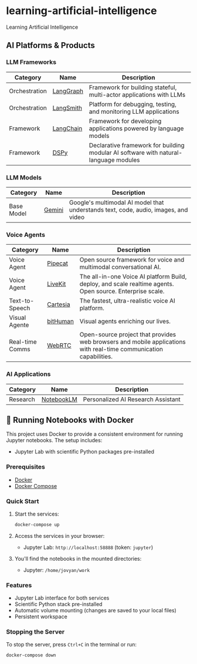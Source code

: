 # learning-artificial-intelligence

Learning Artificial Intelligence

## AI Platforms & Products

### LLM Frameworks

| Category | Name | Description |
|----------|------|-------------|
| Orchestration | [LangGraph](https://github.com/langchain-ai/langgraph) | Framework for building stateful, multi-actor applications with LLMs |
| Orchestration | [LangSmith](https://smith.langchain.com/) | Platform for debugging, testing, and monitoring LLM applications |
| Framework | [LangChain](https://langchain.com/) | Framework for developing applications powered by language models |
| Framework | [DSPy](https://dspy.ai/) | Declarative framework for building modular AI software with natural-language modules |

### LLM Models

| Category | Name | Description |
|----------|------|-------------|
| Base Model | [Gemini](https://ai.google.dev/gemini) | Google's multimodal AI model that understands text, code, audio, images, and video |

### Voice Agents

| Category | Name | Description |
|----------|------|-------------|
| Voice Agent | [Pipecat](https://pipecat.ai) | Open source framework for voice and multimodal conversational AI. |
| Voice Agent | [LiveKit](https://livekit.io/) | The all-in-one Voice AI platform Build, deploy, and scale realtime agents. Open source. Enterprise scale. |
| Text-to-Speech | [Cartesia](https://cartesia.ai/) | The fastest, ultra-realistic voice AI platform. |
| Visual Agente | [bitHuman](https://www.bithuman.ai/) | Visual agents enriching our lives. |
| Real-time Comms | [WebRTC](https://webrtc.org/) | Open-source project that provides web browsers and mobile applications with real-time communication capabilities. |

### AI Applications

| Category | Name | Description |
|----------|------|-------------|
| Research | [NotebookLM](https://notebooklm.google.com/) | Personalized AI Research Assistant |

## 🐳 Running Notebooks with Docker

This project uses Docker to provide a consistent environment for running Jupyter notebooks. The setup includes:

- Jupyter Lab with scientific Python packages pre-installed

### Prerequisites

- [Docker](https://docs.docker.com/get-docker/)
- [Docker Compose](https://docs.docker.com/compose/install/)

### Quick Start

1. Start the services:

   ```bash
   docker-compose up
   ```

2. Access the services in your browser:

   - Jupyter Lab: `http://localhost:58888` (token: `jupyter`)

3. You'll find the notebooks in the mounted directories:
   - Jupyter: `/home/jovyan/work`

### Features

- Jupyter Lab interface for both services
- Scientific Python stack pre-installed
- Automatic volume mounting (changes are saved to your local files)
- Persistent workspace

### Stopping the Server

To stop the server, press `Ctrl+C` in the terminal or run:

```bash
docker-compose down
```
